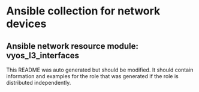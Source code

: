 Ansible collection for network devices
=======
## Ansible network resource module: vyos_l3_interfaces

This README was auto generated but should be modified.  It should contain information and examples
for the role that was generated if the role is distributed independently.

